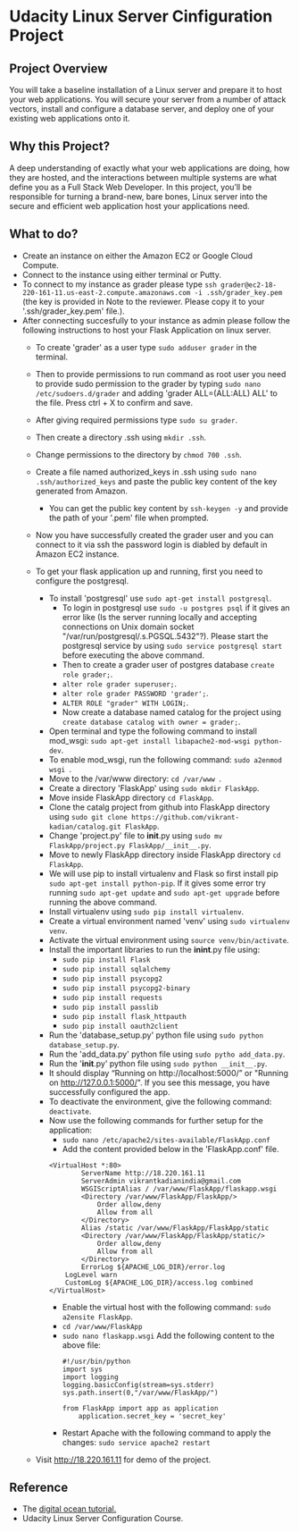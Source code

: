 # Udacity Linux Server Cinfiguration Project

## Project Overview
You will take a baseline installation of a Linux server and prepare it to host your web applications. You will secure your server from a number of attack vectors, install and configure a database server, and deploy one of your existing web applications onto it.

## Why this Project?
A deep understanding of exactly what your web applications are doing, how they are hosted, and the interactions between multiple systems are what define you as a Full Stack Web Developer. In this project, you’ll be responsible for turning a brand-new, bare bones, Linux server into the secure and efficient web application host your applications need.

## What to do?
* Create an instance on either the Amazon EC2 or Google Cloud Compute.
* Connect to the instance using either terminal or Putty.
* To connect to my instance as grader please type `ssh grader@ec2-18-220-161-11.us-east-2.compute.amazonaws.com -i .ssh/grader_key.pem` (the key is provided in Note to the reviewer. Please copy it to your '.ssh/grader_key.pem' file.).
* After connecting succesfully to your instance as admin please follow the following instructions to host your Flask Application on linux server.
    * To create 'grader' as a user type 
        `sudo adduser grader` in the terminal.
    * Then to provide permissions to run command as root user you need to provide sudo permission to the grader by typing `sudo nano /etc/sudoers.d/grader` and adding 'grader ALL=(ALL:ALL) ALL' to the file. Press ctrl + X to confirm and save.
    * After giving required permissions type `sudo su grader`.
    * Then create a directory .ssh using `mkdir .ssh`.
    * Change permissions to the directory by `chmod 700 .ssh`.
    * Create a file named authorized_keys in .ssh using `sudo nano .ssh/authorized_keys` and paste the public key content of the key generated from Amazon.
        * You can get the public key content by `ssh-keygen -y` and provide the path of your '.pem' file when prompted.
    * Now you have successfully created the grader user and you can connect to it via ssh the password login is diabled by default in Amazon EC2 instance.
    * To get your flask application up and running, first you need to configure the postgresql.
        * To install 'postgresql' use `sudo apt-get install postgresql`.
            * To login in postgresql use `sudo -u postgres psql` if it gives an error like (Is the server running locally and accepting connections on Unix domain socket "/var/run/postgresql/.s.PGSQL.5432"?). Please start the postgresql service by using `sudo service postgresql start` before executing the above command.
            * Then to create a grader user of postgres database `create role grader;`.
            * `alter role grader superuser;`.
            * `alter role grader PASSWORD 'grader';`.
            * `ALTER ROLE "grader" WITH LOGIN;`.
            * Now create a database named catalog for the project using `create database catalog with owner = grader;`.
        * Open terminal and type the following command to install mod_wsgi:
            `sudo apt-get install libapache2-mod-wsgi python-dev`.
        * To enable mod_wsgi, run the following command: `sudo a2enmod wsgi `.
        * Move to the /var/www directory: `cd /var/www `.
        * Create a directory 'FlaskApp' using `sudo mkdir FlaskApp`.
        * Move inside FlaskApp directory `cd FlaskApp`.
        * Clone the catalg project from github into FlaskApp directory using
            `sudo git clone https://github.com/vikrant-kadian/catalog.git FlaskApp`.
        * Change 'project.py' file to __init__.py using `sudo mv FlaskApp/project.py FlaskApp/__init__.py`.
        * Move to newly FlaskApp directory inside FlaskApp directory `cd FlaskApp`.
        * We will use pip to install virtualenv and Flask so first install pip `sudo apt-get install python-pip`. If it gives some error try running `sudo apt-get update` and `sudo apt-get upgrade` before running the above command.
        * Install virtualenv using `sudo pip install virtualenv`.
        * Create a virtual environment named 'venv' using `sudo virtualenv venv`.
        * Activate the virtual environment using `source venv/bin/activate`.
        * Install the important libraries to run the __inint__.py file using:
            * `sudo pip install Flask`
            * `sudo pip install sqlalchemy`
            * `sudo pip install psycopg2`
            * `sudo pip install psycopg2-binary`
            * `sudo pip install requests`
            * `sudo pip install passlib`
            * `sudo pip install flask_httpauth`
            * `sudo pip install oauth2client`
        * Run the 'database_setup.py' python file using `sudo python database_setup.py`.
        * Run the 'add_data.py' python file using `sudo pytho add_data.py`.
        * Run the '__init__.py' python file using `sudo python __init__.py`.
        * It should display “Running on http://localhost:5000/” or "Running on http://127.0.0.1:5000/". If you see this message, you have successfully configured the app.
        * To deactivate the environment, give the following command: `deactivate`.
        * Now use the following commands for further setup for the application:
            * `sudo nano /etc/apache2/sites-available/FlaskApp.conf`
            * Add the content provided below in the 'FlaskApp.conf' file.
            ```
            <VirtualHost *:80>
		            ServerName http://18.220.161.11
		            ServerAdmin vikrantkadianindia@gmail.com
		            WSGIScriptAlias / /var/www/FlaskApp/flaskapp.wsgi
		            <Directory /var/www/FlaskApp/FlaskApp/>
			            Order allow,deny
			            Allow from all
		            </Directory>
		            Alias /static /var/www/FlaskApp/FlaskApp/static
		            <Directory /var/www/FlaskApp/FlaskApp/static/>
			            Order allow,deny
			            Allow from all
		            </Directory>
		            ErrorLog ${APACHE_LOG_DIR}/error.log
		        LogLevel warn
		        CustomLog ${APACHE_LOG_DIR}/access.log combined
            </VirtualHost>
            ``` 
            * Enable the virtual host with the following command:
                `sudo a2ensite FlaskApp`.
            * `cd /var/www/FlaskApp`
            * `sudo nano flaskapp.wsgi`
                Add the following content to the above file:
                ```
                #!/usr/bin/python
                import sys
                import logging
                logging.basicConfig(stream=sys.stderr)
                sys.path.insert(0,"/var/www/FlaskApp/")

                from FlaskApp import app as application
                    application.secret_key = 'secret_key'
                ```
            * Restart Apache with the following command to apply the changes:
             `sudo service apache2 restart`

    * Visit http://18.220.161.11 for demo of the project.

## Reference 
    
* The [digital ocean tutorial.](https://www.digitalocean.com/community/tutorials/how-to-deploy-a-flask-application-on-an-ubuntu-vps)  
* Udacity Linux Server Configuration Course.
